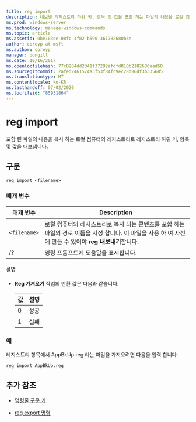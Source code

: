 ```yaml
---
title: reg import
description: 내보낸 레지스트리 하위 키, 항목 및 값을 포함 하는 파일의 내용을 로컬 컴퓨터의 레지스트리로 복사 하는 reg import 명령에 대 한 참조 문서입니다.
ms.prod: windows-server
ms.technology: manage-windows-commands
ms.topic: article
ms.assetid: 0be103de-08fc-4f02-b590-361782680b3e
author: coreyp-at-msft
ms.author: coreyp
manager: dongill
ms.date: 10/16/2017
ms.openlocfilehash: 77c8284dd2341f37292afdfd810b2182686aad68
ms.sourcegitcommit: 2afed2461574a3f53f84fc9ec28d86df3b335685
ms.translationtype: MT
ms.contentlocale: ko-KR
ms.lasthandoff: 07/02/2020
ms.locfileid: "85931864"
---
```

# <a name="reg-import"></a>reg import

포함 된 파일의 내용을 복사 하는 로컬 컴퓨터의 레지스트리로 레지스트리 하위 키, 항목 및 값을 내보냅니다.

## <a name="syntax"></a>구문

```
reg import <filename>
```

### <a name="parameters"></a>매개 변수

| 매개 변수 | Description |
|--|--|
| `<filename>` | 로컬 컴퓨터의 레지스트리로 복사 되는 콘텐츠를 포함 하는 파일의 경로 이름을 지정 합니다. 이 파일을 사용 하 여 사전에 만들 수 있어야 **reg 내보내기**합니다. |
| /? | 명령 프롬프트에 도움말을 표시합니다. |

#### <a name="remarks"></a>설명

- **Reg 가져오기** 작업의 반환 값은 다음과 같습니다.

    | 값 | 설명 |
    |--|--|
    | 0 | 성공 |
    | 1 | 실패 |

### <a name="examples"></a>예

레지스트리 항목에서 AppBkUp.reg 라는 파일을 가져오려면 다음을 입력 합니다.

```
reg import AppBkUp.reg
```

## <a name="additional-references"></a>추가 참조

- [명령줄 구문 키](command-line-syntax-key.md)

- [reg export 명령](reg-export.md)
